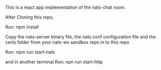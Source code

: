 This is a react app implementation of the nats-chat room.

After Cloning this repo,

Run:
npm install

Copy the nats-server binary file, the nats.conf configuration file and the certs folder from your nats-ws sandbox repo in to this repo

Run:
npm run start-nats

and in another terminal 
Run:
npn run start-http